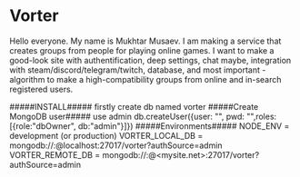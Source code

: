 # Vorter
Hello everyone. My name is Mukhtar Musaev.
I am making a service that creates groups from people for playing online games.
I want to make a good-look site with authentification, deep settings, chat maybe, integration with steam/discord/telegram/twitch, database,
and most important - algorithm to make a high-compatibility groups from online and in-search registered users.

#####INSTALL#####
firstly create db named vorter
#####Create MongoDB user#####
use admin
db.createUser({user: "<login>", pwd: "<pass>",roles: [{role:"dbOwner", db:"admin"}]})
#####Environments#####
NODE_ENV = development (or production)
VORTER_LOCAL_DB = mongodb://<login>:<pass>@localhost:27017/vorter?authSource=admin
VORTER_REMOTE_DB = mongodb://<login>:<pass>@<mysite.net>:27017/vorter?authSource=admin
